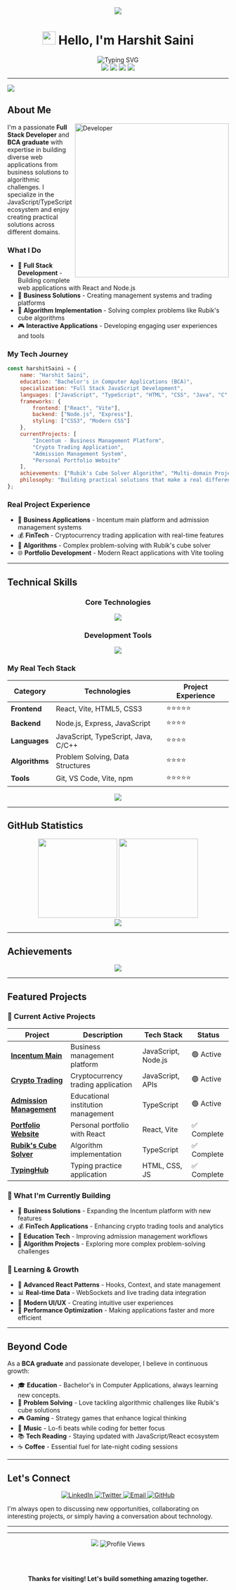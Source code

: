 <div align="center">

<!-- Professional Header -->
<img src="https://capsule-render.vercel.app/api?type=waving&color=0:667eea,100:764ba2&height=200&section=header&text=Harshit%20Saini&fontSize=40&fontColor=fff&animation=fadeIn&fontAlignY=38&desc=Full%20Stack%20Developer&descAlignY=51&descAlign=50"/>

<h1 align="center">
  <img src="https://raw.githubusercontent.com/MartinHeinz/MartinHeinz/master/wave.gif" width="30px">
  Hello, I'm Harshit Saini
</h1>

<img src="https://readme-typing-svg.herokuapp.com?font=Inter&size=22&duration=3000&pause=1000&color=667eea&center=true&vCenter=true&width=600&lines=Full+Stack+Developer;Problem+Solver;Technology+Enthusiast;Building+Scalable+Solutions" alt="Typing SVG" />

<br/>

<!-- Professional Badges -->
<img src="https://img.shields.io/badge/Focus-Full%20Stack%20Development-667eea?style=flat-square&logo=code&logoColor=white">
<img src="https://img.shields.io/badge/Location-India-764ba2?style=flat-square&logo=map-pin&logoColor=white">
<img src="https://img.shields.io/badge/Experience-3%2B%20Years-success?style=flat-square&logo=calendar&logoColor=white">
<img src="https://img.shields.io/badge/Status-Available%20for%20Hire-brightgreen?style=flat-square&logo=briefcase&logoColor=white">

</div>

---

<!-- Animated Wave -->
<img src="https://capsule-render.vercel.app/api?type=waving&color=gradient&height=100&section=header"/>

## About Me

<img align="right" alt="Developer" width="350" src="https://raw.githubusercontent.com/abhisheknaiidu/abhisheknaiidu/master/code.gif">

I'm a passionate **Full Stack Developer** and **BCA graduate** with expertise in building diverse web applications from business solutions to algorithmic challenges. I specialize in the JavaScript/TypeScript ecosystem and enjoy creating practical solutions across different domains.

### What I Do
- 🚀 **Full Stack Development** - Building complete web applications with React and Node.js
- 💼 **Business Solutions** - Creating management systems and trading platforms
- 🧩 **Algorithm Implementation** - Solving complex problems like Rubik's cube algorithms
- 🎮 **Interactive Applications** - Developing engaging user experiences and tools

### My Tech Journey
```javascript
const harshitSaini = {
    name: "Harshit Saini",
    education: "Bachelor's in Computer Applications (BCA)",
    specialization: "Full Stack JavaScript Development",
    languages: ["JavaScript", "TypeScript", "HTML", "CSS", "Java", "C", "C++"],
    frameworks: {
        frontend: ["React", "Vite"],
        backend: ["Node.js", "Express"],
        styling: ["CSS3", "Modern CSS"]
    },
    currentProjects: [
        "Incentum - Business Management Platform",
        "Crypto Trading Application", 
        "Admission Management System",
        "Personal Portfolio Website"
    ],
    achievements: ["Rubik's Cube Solver Algorithm", "Multi-domain Project Portfolio"],
    philosophy: "Building practical solutions that make a real difference"
};
```

### Real Project Experience
- 💼 **Business Applications** - Incentum main platform and admission management systems
- 💰 **FinTech** - Cryptocurrency trading application with real-time features
- 🎯 **Algorithms** - Complex problem-solving with Rubik's cube solver
- 🌐 **Portfolio Development** - Modern React applications with Vite tooling

---

## Technical Skills

<div align="center">

### Core Technologies
<img src="https://skillicons.dev/icons?i=js,ts,react,nodejs,html,css,java,cpp&theme=light" />

### Development Tools
<img src="https://skillicons.dev/icons?i=vite,git,vscode,npm,github&theme=light" />

</div>

### My Real Tech Stack

| Category | Technologies | Project Experience |
|----------|-------------|------------------|
| **Frontend** | React, Vite, HTML5, CSS3 | ⭐⭐⭐⭐⭐ |
| **Backend** | Node.js, Express, JavaScript | ⭐⭐⭐⭐ |
| **Languages** | JavaScript, TypeScript, Java, C/C++ | ⭐⭐⭐⭐ |
| **Algorithms** | Problem Solving, Data Structures | ⭐⭐⭐⭐ |
| **Tools** | Git, VS Code, Vite, npm | ⭐⭐⭐⭐⭐ |

<div align="center">

<img src="https://github-readme-stats.vercel.app/api/top-langs/?username=harshitsaini01&layout=compact&theme=default&hide_border=true&title_color=667eea&text_color=333&bg_color=f8f9fa"/>

</div>

---

## GitHub Statistics

<div align="center">

<img height="180em" src="https://github-readme-stats.vercel.app/api?username=harshitsaini01&show_icons=true&count_private=true&theme=default&hide_border=true&title_color=667eea&icon_color=764ba2&text_color=333&bg_color=f8f9fa"/>

<img height="180em" src="https://github-readme-streak-stats.herokuapp.com/?user=harshitsaini01&theme=default&hide_border=true&background=f8f9fa&stroke=667eea&ring=764ba2&fire=667eea&currStreakLabel=333&sideLabels=333&currStreakNum=667eea&sideNums=764ba2"/>

</div>

<div align="center">

<img src="https://github-readme-activity-graph.vercel.app/graph?username=harshitsaini01&bg_color=f8f9fa&color=667eea&line=764ba2&point=667eea&area=true&hide_border=true"/>

</div>

---

## Achievements

<div align="center">

<img src="https://github-profile-trophy.vercel.app/?username=harshitsaini01&theme=flat&no-frame=true&no-bg=true&margin-w=4&row=2&column=4"/>

</div>

---

## Featured Projects

### 🚀 Current Active Projects

<div align="center">

| Project | Description | Tech Stack | Status |
|---------|-------------|------------|---------|
| **[Incentum Main](https://github.com/harshitsaini01/incentum_main)** | Business management platform | JavaScript, Node.js | 🟢 Active |
| **[Crypto Trading](https://github.com/harshitsaini01/crypto-trading)** | Cryptocurrency trading application | JavaScript, APIs | 🟢 Active |
| **[Admission Management](https://github.com/harshitsaini01/admission-management)** | Educational institution management | TypeScript | 🟢 Active |
| **[Portfolio Website](https://github.com/harshitsaini01/Portfolio)** | Personal portfolio with React | React, Vite | ✅ Complete |
| **[Rubik's Cube Solver](https://github.com/harshitsaini01/rubiks-cube-solver)** | Algorithm implementation | TypeScript | ✅ Complete |
| **[TypingHub](https://github.com/harshitsaini01/Typinghub)** | Typing practice application | HTML, CSS, JS | ✅ Complete |

</div>

### 🎯 What I'm Currently Building
- 💼 **Business Solutions** - Expanding the Incentum platform with new features
- 💰 **FinTech Applications** - Enhancing crypto trading tools and analytics
- 🏫 **Education Tech** - Improving admission management workflows
- 🧩 **Algorithm Projects** - Exploring more complex problem-solving challenges

### 🌱 Learning & Growth
- 🔧 **Advanced React Patterns** - Hooks, Context, and state management
- 📊 **Real-time Data** - WebSockets and live trading data integration
- 🎨 **Modern UI/UX** - Creating intuitive user experiences
- 🚀 **Performance Optimization** - Making applications faster and more efficient

---

## Beyond Code

As a **BCA graduate** and passionate developer, I believe in continuous growth:

- 🎓 **Education** - Bachelor's in Computer Applications, always learning new concepts.
- 🧩 **Problem Solving** - Love tackling algorithmic challenges like Rubik's cube solutions
- 🎮 **Gaming** - Strategy games that enhance logical thinking
- 🎵 **Music** - Lo-fi beats while coding for better focus
- 📚 **Tech Reading** - Staying updated with JavaScript/React ecosystem
- ☕ **Coffee** - Essential fuel for late-night coding sessions

---

## Let's Connect

<div align="center">

<a href="https://linkedin.com/in/harshitsaini01">
  <img src="https://img.shields.io/badge/LinkedIn-0077B5?style=flat-square&logo=linkedin&logoColor=white" alt="LinkedIn"/>
</a>
<a href="https://twitter.com/harshitsaini01">
  <img src="https://img.shields.io/badge/Twitter-1DA1F2?style=flat-square&logo=twitter&logoColor=white" alt="Twitter"/>
</a>
<a href="mailto:harshit@example.com">
  <img src="https://img.shields.io/badge/Email-D14836?style=flat-square&logo=gmail&logoColor=white" alt="Email"/>
</a>
<a href="https://github.com/harshitsaini01">
  <img src="https://img.shields.io/badge/GitHub-181717?style=flat-square&logo=github&logoColor=white" alt="GitHub"/>
</a>

</div>

I'm always open to discussing new opportunities, collaborating on interesting projects, or simply having a conversation about technology.

---

---

<div align="center">

<img src="https://capsule-render.vercel.app/api?type=waving&color=0:667eea,100:764ba2&height=120&section=footer"/>

<img src="https://komarev.com/ghpvc/?username=harshitsaini01&label=Profile%20Views&color=667eea&style=flat-square" alt="Profile Views"/>

<br/><br/>

**Thanks for visiting! Let's build something amazing together.** 

</div>